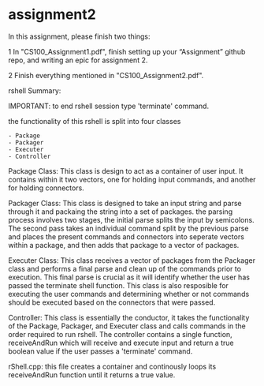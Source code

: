 # assignment2

In this assignment, please finish two things:

1 In "CS100_Assignment1.pdf", finish setting up your “Assignment” github repo, and writing an epic for assignment 2.

2 Finish everything mentioned in "CS100_Assignment2.pdf".

rshell Summary:

IMPORTANT: to end rshell session type 'terminate' command.

the functionality of this rshell is split into four classes
	
	- Package
	- Packager
	- Executer
	- Controller

Package Class: This class is design to act as a container of user input. It contains within it two vectors, one for holding input commands, and another for holding connectors. 

Packager Class: This class is designed to take an input string and parse through it and packaing the string into a set of packages. the parsing process involves two stages, the initial parse splits the input by semicolons. The second pass takes an individual command split by the previous parse and places the present commands and connectors into seperate vectors within a package, and then adds that package to a vector of packages.

Executer Class: This class receives a vector of packages from the Packager class and performs a final parse and clean up of the commands prior to execution. This final parse is crucial as it will identify whether the user has passed the terminate shell function. This class is also resposible for executing the user commands and determining whether or not commands should be executed based on the connectors that were passed.

Controller: This class is essentially the conductor, it takes the functionality of the Package, Packager, and Executer class and calls commands in the order required to run rshell. The controller contains a single function, receiveAndRun which will receive and execute input and  return a true boolean value if the user passes a 'terminate' command.

rShell.cpp: this file creates a container and continously loops its receiveAndRun function until it returns a true value.
